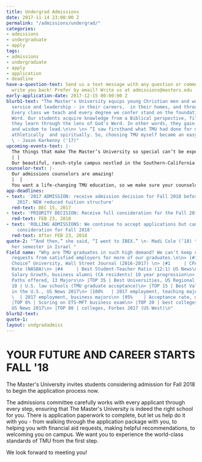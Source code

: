 ```yaml
---
title: Undergrad Admissions
date: 2017-11-14 23:08:00 Z
permalink: "/admissions/undergrad/"
categories:
- admissions
- undergraduate
- apply
tags:
- admissions
- undergraduate
- apply
- application
- deadline
have-a-question-text: Send us a text message with any question or comments, we'll
  write you back! Prefer by email? Write us at admissions@masters.edu
early-application-date: 2017-12-15 00:00:00 Z
blurb1-text: "The Master's University equips young Christian men and women for spiritual
  service and leadership - in their careers,  in their homes, and through their ministries.
  Every class we teach and every degree we confer stand on the foundation of God's
  Word. Our students acquire knowledge from a Biblical perspective, filtering everything
  they learn through the lens of God's Word. In other words, they gain wisdom to serve
  and wisdom to lead.\n\n> \n> “I saw firsthand what TMU had done for my brother academically,
  athletically  and spiritually. So, choosing TMU myself became an easy decision.”
  \ - Jason Karkenny ('17)"
upcoming-events-text: |-
  The things that make The Master’s University so special can’t be experienced on your computer....You’ve got to see it for yourself!
  | |
  Our beautiful, ranch-style campus nestled in the Southern-California canyon (just 30 miles from Los Angeles) can be experienced via a personal visit for a custom tour, a group visit with your family and friends, or in one of the many open-days.  Let us know when you are coming, we're excited to welcome you!
counselor-text: |-
  Our admissions counselors are amazing!
  |  |
  You want a life-changing TMU education, so we make sure your counselor will guide you along through every step  of the way to get there. Your counselor is knowledgeable in all areas of the university, so can provide you with fast, insightful, practical help. Select your state to see who your counselor is - and you can even watch their intro video to learn more about them.
app-deadlines:
- text: '2017 ADMISSION: receive admission decision for Fall 2018 before the end of
    2017. NEW reduced tuition structure'
  red-text: DEC 15, 2017
- text: 'PRIORITY DECISION: Receive full consideration for the Fall 2018 semester'
  red-text: FEB 23, 2018
- text: 'ROLLING ADMISSIONS: We continue to accept applications but cannot guarantee
    consideration for Fall 2018'
  red-text: After FEB 23, 2018
quote-2: "“And then,” she said, “I went to IBEX.” \n- Madi Cole (‘18) talks about
  her semester in Israel "
Field name: "Why are TMU graduates in such high demand? We can’t keep up with the
  requests from satisfied employers for more of our graduates.\n\n> |#1     | “Right
  Choice” University, Wall Street Journal (2016-2017) \n> |#1     | CPA Exam Pass
  Rate (NASBA)\n> |#4     | Best Student-Teacher Ratio (12:1) US News\n> |162%   |
  Salary Growth, business alumni (CA residents) 10 year progression\n> |100+   | Career
  Paths offered, 13 Majors\n> |TOP 35 | Best Universities, US Regional West\n> |TOP
  10 | U.S. law schools (TMU graduate acceptance)\n> |TOP 15 | Best Value schools
  in the U.S., US News 2017\n> |100%   | 2017 employment, teaching majors\n> |100%
  \  | 2017 employment, business majors\n> |95%    | Acceptance rate, medical school\n>
  |TOP 8% | Scoring on ETS-MFT business exam\n> |TOP 20 | best colleges for veterans,
  US News 2017\n> |TOP 80 | colleges, Forbes 2017 (US West)\n"
blurb2-text: 
quote-1: 
layout: undgradadmiss
---
```


# YOUR FUTURE AND CAREER STARTS FALL '18

The Master's University invites students considering admission for Fall 2018 to begin the application process now.

The admissions committee carefully works with every applicant through every step, ensuring that The Master's University is indeed the right school for you. There is application paperwork to complete, but let us help do it with you - from walking through the application package with you, to helping you with financial aid requests, making helpful recommendations, to welcoming you on campus. We want you to experience the world-class standards of TMU from the first step.

We look forward to meeting you!